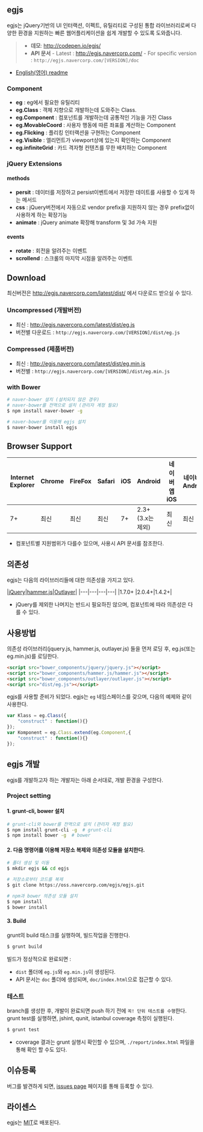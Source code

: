 ## egjs

egjs는 jQuery기반의 UI 인터랙션, 이펙트, 유틸리티로 구성된 통합 라이브러리로써 다양한 환경을 지원하는 빠른 웹어플리케이션을 쉽게 개발할 수 있도록 도와줍니다. 

> - **데모**: http://codepen.io/egjs/
> - **API 문서**
    - Latest : http://egjs.navercorp.com/
    - For specific version : `http://egjs.navercorp.com/[VERSION]/doc`

- [English(영어) readme](README.md)

### Component
* **eg** : eg에서 필요한 유틸리티
* **eg.Class** : 객체 지향으로 개발하는데 도와주는 Class.
* **eg.Component** : 컴포넌트를 개발하는데 공통적인 기능을 가진 Class
* **eg.MovableCoord** : 사용자 행동에 따른 좌표를 계산하는 Component
* **eg.Flicking** : 플리킹 인터랙션을 구현하는 Component
* **eg.Visible** : 엘리먼트가 viewport상에 있는지 확인하는 Component
* **eg.infiniteGrid** : 카드 격자형 컨텐츠를 무한 배치하는 Component
 
### jQuery Extensions
#### methods
* **persit** : 데이터를 저장하고 persist이벤트에서 저장한 데이트를 사용할 수 있게 하는 메서드
* **css** : jQuery버전에서 자동으로 vendor prefix을 지원하지 않는 경우 prefix없이 사용하게 하는 확장기능
* **animate** : jQuery animate 확장해 transform 및 3d 가속 지원

#### events
* **rotate** : 회전을 알려주는 이벤트
* **scrollend** : 스크롤의 마지막 시점을 알려주는 이벤트


## Download
최신버전은 http://egjs.navercorp.com/latest/dist/ 에서 다운로드 받으실 수 있다.

### Uncompressed (개발버전)
  - 최신 : http://egjs.navercorp.com/latest/dist/eg.js
  - 버전별 다운로드 :  `http://egjs.navercorp.com/[VERSION]/dist/eg.js`

### Compressed (제품버전)
  - 최신 : http://egjs.navercorp.com/latest/dist/eg.min.js
  - 버전별 : `http://egjs.navercorp.com/[VERSION]/dist/eg.min.js`

### with Bower

```bash
# naver-bower 설치 (설치되지 않은 경우)
# naver-bower를 전역으로 설치 (관리자 계정 필요)
$ npm install naver-bower -g

# naver-bower를 이용해 egjs 설치
$ naver-bower install egjs
```

## Browser Support
|Internet Explorer|Chrome|FireFox|Safari|iOS|Android|네이버앱 iOS|네이버앱 Android|
|---|---|---|---|---|---|---|---|
|7+|최신|최신|최신|7+|2.3+ (3.x는 제외)|최신|최신|
- 컴포넌트별 지원범위가 다를수 있으며, 사용시 API 문서를 참조한다.

## 의존성
egjs는 다음의 라이브러리들에 대한 의존성을 가지고 있다. 

|[jQuery](https://jquery.com/)|[hammer.js](http://hammerjs.github.io/)|[Outlayer](https://github.com/metafizzy/outlayer/)|
|---|---|---|---|
|1.7.0+ |2.0.4+|1.4.2+|

- jQuery를 제외한 나머지는 반드시 필요하진 않으며, 컴포넌트에 따라 의존성은 다를 수 있다.


## 사용방법
의존성 라이브러리(jquery.js, hammer.js, outlayer.js) 들을 먼저 로딩 후, eg.js(또는 eg.min.js)를 로딩한다.

```html
<script src="bower_components/jquery/jquery.js"></script>
<script src="bower_components/hammer.js/hammer.js"></script>
<script src="bower_components/outlayer/outlayer.js"></script>
<script src="dist/eg.js"></script>
```

egjs를 사용할 준비가 되었다.
egjs는 `eg` 네임스페이스를 갖으며, 다음의 예제와 같이 사용한다.

```javascript
var Klass = eg.Class({
    "construct" : function(){}
});
var Komponent = eg.Class.extend(eg.Component,{
    "construct" : function(){}
});
```


## egjs 개발
egjs를 개발하고자 하는 개발자는 아래 순서대로, 개발 환경을 구성한다.

### Project setting
#### 1. grunt-cli, bower 설치
```bash
# grunt-cli와 bower를 전역으로 설치 (관리자 계정 필요)
$ npm install grunt-cli -g  # grunt-cli
$ npm install bower -g  # bower
```

#### 2. 다음 명령어를 이용해 저장소 복제와 의존성 모듈을 설치한다.
```bash
# 폴더 생성 및 이동
$ mkdir egjs && cd egjs

# 저장소로부터 코드를 복제
$ git clone https://oss.navercorp.com/egjs/egjs.git

# npm과 bower 의존성 모듈 설치
$ npm install
$ bower install
```

#### 3. Build
grunt의 build 태스크를 실행하여, 빌드작업을 진행한다.

```bash
$ grunt build
```
빌드가 정상적으로 완료되면 :

- `dist` 폴더에 `eg.js`와 `eg.min.js`이 생성된다.
- API 문서는 `doc` 폴더에 생성되며, `doc/index.html`으로 접근할 수 있다.


### 테스트
branch를 생성한 후, 개발이 완료되면 push 하기 전에 `꼭! 단위 테스트를 수행`한다.
grunt test를 실행하면, jshint, qunit, istanbul coverage 측정이 실행된다.
```bash
$ grunt test
```
- coverage 결과는 grunt 실행시 확인할 수 있으며, `./report/index.html` 파일을 통해 확인 할 수도 있다.

## 이슈등록
버그를 발견하게 되면, [issues page](https://oss.navercorp.com/egjs/egjs/issues) 페이지를 통해 등록할 수 있다.

## 라이센스
egjs는 [MIT](http://egjs.github.io/license)로 배포된다.
